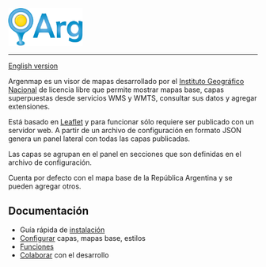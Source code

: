 <img width="150" src="src/styles/images/argenmap_logo.svg" alt="Argenmap" />

---
[English version][README_en]

Argenmap es un visor de mapas desarrollado por el [Instituto Geográfico Nacional][] de licencia libre que permite mostrar mapas base, capas superpuestas desde servicios WMS y WMTS, consultar sus datos y agregar extensiones.

Está basado en [Leaflet][] y para funcionar sólo requiere ser publicado con un servidor web. A partir de un archivo de configuración en formato JSON genera un panel lateral con todas las capas publicadas. 

Las capas se agrupan en el panel en secciones que son definidas en el archivo de configuración.

Cuenta por defecto con el mapa base de la República Argentina y se pueden agregar otros.

## Documentación
- Guía rápida de [instalación][]
- [Configurar][] capas, mapas base, estilos
- [Funciones][]
- [Colaborar][] con el desarrollo

[Instituto Geográfico Nacional]: https://www.ign.gob.ar
[Leaflet]: https://leafletjs.com/
[README_en]: src/docs/en/README.md
[instalación]: src/docs/deployment.md
[Configurar]: src/docs/configuration.md
[Funciones]: src/docs/features.md
[Colaborar]: src/docs/contributing.md
